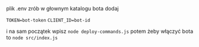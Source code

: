 plik .env zrób w głownym katalogu bota 
dodaj 


```TOKEN=bot-token```
```CLIENT_ID=bot-id```


i na sam początek wpisz ```node deploy-commands.js```
potem żeby włączyć bota to ```node src/index.js```

